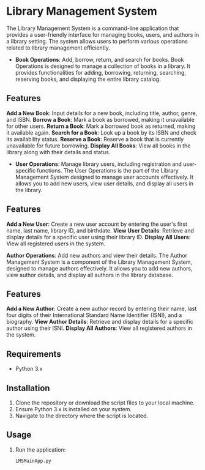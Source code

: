 # Library Management System

The Library Management System is a command-line application that provides a user-friendly interface for managing books, users, and authors in a library setting. The system allows users to perform various operations related to library management efficiently.


- **Book Operations**: Add, borrow, return, and search for books.
Book Operations is designed to manage a collection of books in a library. It provides functionalities for adding, borrowing, returning, searching, reserving books, and displaying the entire library catalog.

## Features

**Add a New Book**: Input details for a new book, including title, author, genre, and ISBN.
**Borrow a Book**: Mark a book as borrowed, making it unavailable for other users.
**Return a Book**: Mark a borrowed book as returned, making it available again.
**Search for a Book**: Look up a book by its ISBN and check its availability status.
**Reserve a Book**: Reserve a book that is currently unavailable for future borrowing.
**Display All Books**: View all books in the library along with their details and status.

- **User Operations**: Manage library users, including registration and user-specific functions.
The User Operations is the part of the Library Management System designed to manage user accounts effectively. It allows you to add new users, view user details, and display all users in the library.

## Features

**Add a New User**: Create a new user account by entering the user's first name, last name, library ID, and birthdate.
**View User Details**: Retrieve and display details for a specific user using their library ID.
**Display All Users**: View all registered users in the system.

**Author Operations**: Add new authors and view their details.
The Author Management System is a component of the Library Management System, designed to manage authors effectively. It allows you to add new authors, view author details, and display all authors in the library database.

## Features

**Add a New Author**: Create a new author record by entering their name, last four digits of their International Standard Name Identifier (ISNI), and a biography.
**View Author Details**: Retrieve and display details for a specific author using their ISNI.
**Display All Authors**: View all registered authors in the system.


## Requirements

- Python 3.x

## Installation

1. Clone the repository or download the script files to your local machine.
2. Ensure Python 3.x is installed on your system.
3. Navigate to the directory where the script is located.

## Usage

1. Run the application:
   ```bash
   LMSMainApp.py
